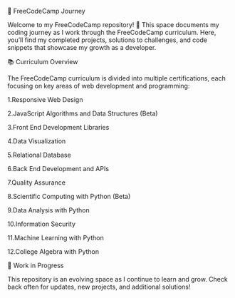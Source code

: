 🚀 FreeCodeCamp Journey 

Welcome to my FreeCodeCamp repository! 🌟 This space documents my coding journey as I work through the FreeCodeCamp curriculum. Here, you’ll find my completed projects, solutions to challenges, and code snippets that showcase my growth as a developer.

📚 Curriculum Overview

The FreeCodeCamp curriculum is divided into multiple certifications, each focusing on key areas of web development and programming:


1.Responsive Web Design 

2.JavaScript Algorithms and Data Structures (Beta) 

3.Front End Development Libraries 

4.Data Visualization 

5.Relational Database 

6.Back End Development and APIs 

7.Quality Assurance 

8.Scientific Computing with Python (Beta) 

9.Data Analysis with Python 

10.Information Security 

11.Machine Learning with Python 

12.College Algebra with Python 

🚧 Work in Progress

This repository is an evolving space as I continue to learn and grow. Check back often for updates, new projects, and additional solutions!
